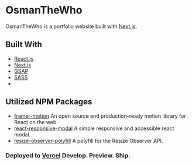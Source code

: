 # OsmanTheWho
OsmanTheWho is a portfolio website built with [Next.js](https://nextjs.org/).

## Built With
- [React.js](https://reactjs.org/)
- [Next.js](https://nextjs.com/)
- [GSAP](https://greensock.com/gsap/)
- [SASS](https://sass-lang.com/)
- 
## Utilized NPM Packages
- [framer-motion](https://www.npmjs.com/package/framer-motion) An open source and production-ready motion library for React on the web.
- [react-responsive-modal](https://www.npmjs.com/package/react-responsive-modal) A simple responsive and accessible react modal.
- [resize-observer-polyfill](https://www.npmjs.com/package/resize-observer-polyfill) A polyfill for the Resize Observer API.

### Deployed to [Vercel](https://vercel.com/) Develop. Preview. Ship.

